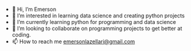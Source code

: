 - 👋 Hi, I’m Emerson
- 👀 I’m interested in learning data science and creating python projects
- 🌱 I’m currently learning python for programming and data science
- 💞️ I’m looking to collaborate on programming projects to get better at coding. 
- 📫 How to reach me emersonlazellari@gmail.com

<!---
piu007/piu007 is a ✨ special ✨ repository because its `README.md` (this file) appears on your GitHub profile.
You can click the Preview link to take a look at your changes.
--->
